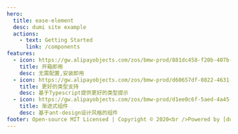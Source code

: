 ```yaml
---
hero:
  title: ease-element
  desc: dumi site example
  actions:
    - text: Getting Started
      link: /components
features:
  - icon: https://gw.alipayobjects.com/zos/bmw-prod/881dc458-f20b-407b-947a-95104b5ec82b/k79dm8ih_w144_h144.png
    title: 开箱即用
    desc: 无需配置,安装即用
  - icon: https://gw.alipayobjects.com/zos/bmw-prod/d60657df-0822-4631-9d7c-e7a869c2f21c/k79dmz3q_w126_h126.png
    title: 更好的类型支持
    desc: 基于Typescript提供更好的类型提示
  - icon: https://gw.alipayobjects.com/zos/bmw-prod/d1ee0c6f-5aed-4a45-a507-339a4bfe076c/k7bjsocq_w144_h144.png
    title: 渐进式组件
    desc: 基于ant-design设计风格的组件
footer: Open-source MIT Licensed | Copyright © 2020<br />Powered by [dumi](https://d.umijs.org)
---
```

